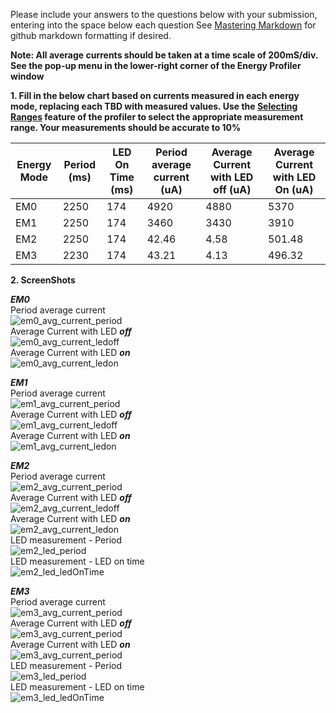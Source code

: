 Please include your answers to the questions below with your submission, entering into the space below each question
See [Mastering Markdown](https://guides.github.com/features/mastering-markdown/) for github markdown formatting if desired.

**Note: All average currents should be taken at a time scale of 200mS/div. See the pop-up menu in the lower-right corner of the Energy Profiler window**

**1. Fill in the below chart based on currents measured in each energy mode, replacing each TBD with measured values.  Use the [Selecting Ranges](https://www.silabs.com/documents/public/user-guides/ug343-multinode-energy-profiler.pdf) feature of the profiler to select the appropriate measurement range.  Your measurements should be accurate to 10%**

Energy Mode | Period (ms)  | LED On Time (ms) |Period average current (uA)  | Average Current with LED off (uA)  | Average Current with LED On (uA)
------------| ------------ |------------------|---------------------------- |----------------------------------- |---------------------------------
EM0         |    2250      |       174        |          4920               |           4880                     |         5370
EM1         |    2250      |       174        |          3460               |           3430                     |         3910
EM2         |    2250      |       174        |          42.46              |           4.58                     |         501.48
EM3         |    2230      |       174        |          43.21              |           4.13                     |         496.32



**2. ScreenShots**  

***EM0***  
Period average current    
![em0_avg_current_period][em0_avg_current_period]  
Average Current with LED ***off***  
![em0_avg_current_ledoff][em0_avg_current_ledoff]  
Average Current with LED ***on***  
![em0_avg_current_ledon][em0_avg_current_ledon]  

***EM1***  
Period average current    
![em1_avg_current_period][em1_avg_current_period]  
Average Current with LED ***off***  
![em1_avg_current_ledoff][em1_avg_current_ledoff]  
Average Current with LED ***on***  
![em1_avg_current_ledon][em1_avg_current_ledon]  

***EM2***  
Period average current  
![em2_avg_current_period][em2_avg_current_period]  
Average Current with LED ***off***  
![em2_avg_current_ledoff][em2_avg_current_ledoff]  
Average Current with LED ***on***  
![em2_avg_current_ledon][em2_avg_current_ledon]   
LED measurement - Period   
![em2_led_period][em2_led_period]  
LED measurement - LED on time   
![em2_led_ledOnTime][em2_led_ledOnTime]  

***EM3***  
Period average current    
![em3_avg_current_period][em3_avg_current_period]  
Average Current with LED ***off***  
![em3_avg_current_period][em3_avg_current_ledoff]   
Average Current with LED ***on***  
![em3_avg_current_period][em3_avg_current_ledon]   
LED measurement - Period   
![em3_led_period][em3_led_period]  
LED measurement - LED on time   
![em3_led_ledOnTime][em3_led_ledOnTime]  

[em0_avg_current_period]: /Screenshots/assignment_2/em0_avg_current_period.jpg "em0_avg_current_period"
[em0_avg_current_ledoff]: /Screenshots/assignment_2/em0_avg_current_ledoff.jpg "em0_avg_current_ledoff"
[em0_avg_current_ledon]: /Screenshots/assignment_2/em0_avg_current_ledon.jpg "em0_avg_current_ledon"

[em1_avg_current_period]: /Screenshots/assignment_2/em1_avg_current_period.jpg "em1_avg_current_period"
[em1_avg_current_ledoff]: /Screenshots/assignment_2/em1_avg_current_ledoff.jpg "em1_avg_current_ledoff"
[em1_avg_current_ledon]: /Screenshots/assignment_2/em1_avg_current_ledon.jpg "em1_avg_current_ledon"

[em2_avg_current_period]: /Screenshots/assignment_2/em2_avg_current_period.jpg "em2_avg_current_period"
[em2_avg_current_ledoff]: /Screenshots/assignment_2/em2_avg_current_ledoff.jpg "em2_avg_current_ledoff"
[em2_avg_current_ledon]: /Screenshots/assignment_2/em2_avg_current_ledon.jpg "em2_avg_current_ledon"
[em2_led_period]: /Screenshots/assignment_2/em2_led_period.jpg "em2_led_period"
[em2_led_ledOnTime]: /Screenshots/assignment_2/em2_led_ledOnTime.jpg "em2_led_ledOnTime"

[em3_avg_current_period]: /Screenshots/assignment_2/em3_avg_current_period.jpg "em3_avg_current_period"
[em3_avg_current_ledoff]: /Screenshots/assignment_2/em3_avg_current_ledoff.jpg "em3_avg_current_ledoff"
[em3_avg_current_ledon]: /Screenshots/assignment_2/em3_avg_current_ledon.jpg "em3_avg_current_ledon"
[em3_led_period]: /Screenshots/assignment_2/em3_led_period.jpg "em3_led_period"
[em3_led_ledOnTime]: /Screenshots/assignment_2/em3_led_ledOnTime.jpg "em3_led_ledOnTime"
